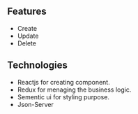 ## Features
* Create
* Update
* Delete
## Technologies
* Reactjs for creating component.
* Redux for menaging the business logic.
* Sementic ui for styling purpose.
* Json-Server
